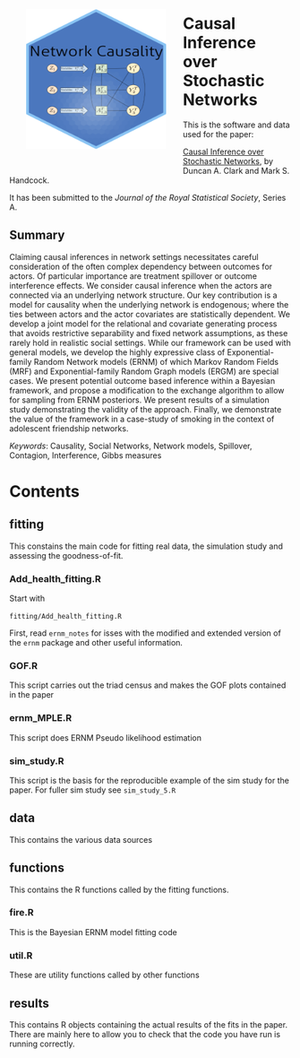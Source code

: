 <img src="data/CISN_hl.png" align="left" width="250" height="250" style="padding:30px;" alt="Causal Network"/>

# Causal Inference over Stochastic Networks

This is the software and data used for the paper:

[Causal Inference over Stochastic Networks](https://arxiv.org/abs/2106.14145), by Duncan A. Clark and
Mark S. Handcock.

It has been submitted to the *Journal of the Royal Statistical Society*, Series A.

## Summary

Claiming causal inferences in network settings necessitates careful consideration
of the often complex dependency between outcomes for actors. Of particular importance are
treatment spillover or outcome interference effects. We consider causal inference when the
actors are connected via an underlying network structure. Our key contribution is a model for
causality when the underlying network is endogenous; where the ties between actors and the
actor covariates are statistically dependent. We develop a joint model for the relational and
covariate generating process that avoids restrictive separability and fixed network assumptions,
as these rarely hold in realistic social settings. While our framework can be used with general
models, we develop the highly expressive class of Exponential-family Random Network models
(ERNM) of which Markov Random Fields (MRF) and Exponential-family Random Graph models
(ERGM) are special cases. We present potential outcome based inference within a Bayesian
framework, and propose a modification to the exchange algorithm to allow for sampling from
ERNM posteriors. We present results of a simulation study demonstrating the validity of the
approach. Finally, we demonstrate the value of the framework in a case-study of smoking in the
context of adolescent friendship networks.

*Keywords*: Causality, Social Networks, Network models, Spillover, Contagion, Interference,
Gibbs measures

# Contents

## fitting

This constains the main code for fitting real data, the simulation study and assessing the goodness-of-fit.

### Add\_health\_fitting.R

Start with 

`fitting/Add_health_fitting.R`

First, read `ernm_notes` for isses with the modified and extended version of the `ernm` package and other useful information.

### GOF.R

This script carries out the triad census and makes the GOF plots contained in the paper

### ernm_MPLE.R

This script does ERNM Pseudo likelihood estimation

### sim_study.R

This script is the basis for the reproducible example of the sim study for the paper.
For fuller sim study see `sim_study_5.R`

## data

This contains the various data sources

## functions

This contains the R functions called by the fitting functions.

### fire.R

This is the Bayesian ERNM model fitting code

### util.R

These are utility functions called by other functions

## results

This contains R objects containing the actual results of the fits in the paper. There are mainly here to allow you to check that the code you have run is running correctly.
